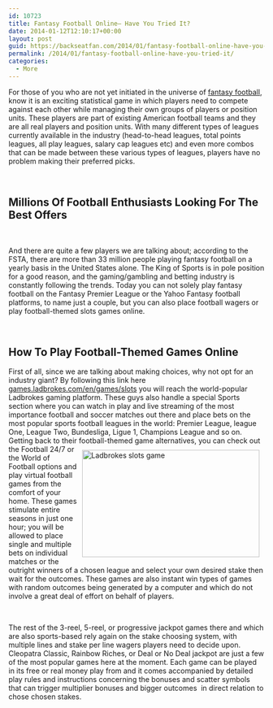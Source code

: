 ```yaml
---
id: 10723
title: Fantasy Football Online– Have You Tried It?
date: 2014-01-12T12:10:17+00:00
layout: post
guid: https://backseatfan.com/2014/01/fantasy-football-online-have-you-tried-it/
permalink: /2014/01/fantasy-football-online-have-you-tried-it/
categories:
  - More
---
```


<div class="entry">
  <p>
    For those of you who are not yet initiated in the universe of <a href="https://en.wikipedia.org/wiki/Fantasy_football_%28American%29">fantasy football</a>, know it is an exciting statistical game in which players need to compete against each other while managing their own groups of players or position units. These players are part of existing American football teams and they are all real players and position units. With many different types of leagues currently available in the industry (head-to-head leagues, total points leagues, all play leagues, salary cap leagues etc) and even more combos that can be made between these various types of leagues, players have no problem making their preferred picks.
  </p>

  <p>
    &nbsp;
  </p>

  <h2>
    Millions Of Football Enthusiasts Looking For The Best Offers
  </h2>

  <p>
    &nbsp;
  </p>

  <p>
    And there are quite a few players we are talking about; according to the FSTA, there are more than 33 million people playing fantasy football on a yearly basis in the United States alone. The King of Sports is in pole position for a good reason, and the gaming/gambling and betting industry is constantly following the trends. Today you can not solely play fantasy football on the Fantasy Premier League or the Yahoo Fantasy football platforms, to name just a couple, but you can also place football wagers or play football-themed slots games online. &nbsp;
  </p>

  <p>
    &nbsp;
  </p>

  <h2>
    How To Play Football-Themed Games Online
  </h2>

  <p>
    First of all, since we are talking about making choices, why not opt for an industry giant? By following this link here <a href="https://games.ladbrokes.com/en/games/slots">games.ladbrokes.com/en/games/slots</a> you will reach the world-popular Ladbrokes gaming platform. These guys also handle a special Sports section where you can watch in play and live streaming of the most importance football and soccer matches out there and place bets on the most popular sports football leagues in the world: Premier League, league One, League Two, Bundesliga, Ligue 1, Champions League and so on. Getting back to their football-themed game alternatives, you c<img alt="Ladbrokes slots game" src="https://playerx.co.uk/wp-content/uploads/2014/08/ladbrokes-logo.jpg" style="float:right;height:211px;margin:10px;width:349px" />an check out the Football 24/7 or the World of Football options and play virtual football games from the comfort of your home. These games stimulate entire seasons in just one hour; you will be allowed to place single and multiple bets on individual matches or the outright winners of a chosen league and select your own desired stake then wait for the outcomes. These games are also instant win types of games with random outcomes being generated by a computer and which do not involve a great deal of effort on behalf of players. &nbsp;&nbsp;
  </p>

  <p>
    &nbsp;
  </p>

  <p>
    The rest of the 3-reel, 5-reel, or progressive jackpot games there and which are also sports-based rely again on the stake choosing system, with multiple lines and stake per line wagers players need to decide upon. Cleopatra Classic, Rainbow Riches, or Deal or No Deal jackpot are just a few of the most popular games here at the moment. Each game can be played in its free or real money play from and it comes accompanied by detailed play rules and instructions concerning the bonuses and scatter symbols that can trigger multiplier bonuses and bigger outcomes &nbsp;in direct relation to chose chosen stakes.
  </p>
</div>
